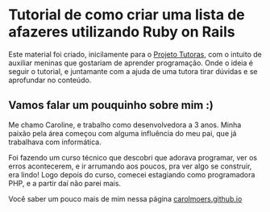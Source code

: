 # Tutorial de como criar uma lista de afazeres utilizando Ruby on Rails

Este material foi criado, inicilamente para o [Projeto Tutoras](https://www.facebook.com/projetotutoras/?fref=ts), com o intuito de auxiliar meninas que gostariam de aprender programação. Onde o ideia é seguir o tutorial, e juntamante com a ajuda de uma tutora tirar dúvidas e se aprofundar no conteúdo.

## Vamos falar um pouquinho sobre mim :)

Me chamo Caroline, e trabalho como desenvolvedora a 3 anos.
Minha paixão pela área começou com alguma influência do meu pai, que já trabalhava com informática.

Foi fazendo um curso técnico que descobri que adorava programar, ver os erros acontecerem, e ir arrumando aos poucos, pra ver algo se construir, era lindo!
Logo depois do curso, comecei estagiando como programadora PHP, e a partir daí não parei mais.

Você saber um pouco mais de mim nessa página [carolmoers.github.io](http://carolmoers.github.io/)
